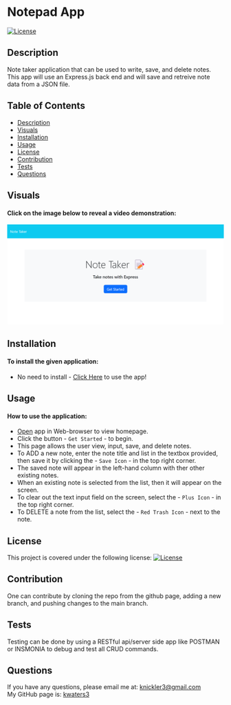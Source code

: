 # Notepad App
 
   [![License](https://img.shields.io/badge/License-MIT-turquoise.svg)](https://opensource.org/licenses/MIT) 

 ## Description
  Note taker application that can be used to write, save, and delete notes. This app will use an Express.js back end and will save and retreive note data from a JSON file.

 
 ## Table of Contents
   * [Description](#description)
   * [Visuals](#visuals)  
   * [Installation](#installation)
   * [Usage](#usage)
   * [License](#license)
   * [Contribution](#contribution)
   * [Tests](#tests)
   * [Questions](#questions)
 
 
 ## Visuals
 #### Click on the image below to reveal a video demonstration:

 [![Screenshot](public/assets/images/screenshot.png)](https:putwebsiteurlhere.com)
 
 
 ## Installation
 #### To install the given application:
  * No need to install - [Click Here](https:putwebsiteurlhere.com) to use the app!
   
 
 ## Usage
 #### How to use the application:
  * [Open](https:putwebsiteurlhere.com) app in Web-browser to view homepage.
  * Click the button -  `Get Started` - to begin.
  * This page allows the user view, input, save, and delete notes.  
  * To ADD a new note, enter the note title and list in the textbox provided, then save it by clicking the - `Save Icon` - in the top right corner.  
  * The saved note will appear in the left-hand column with ther other existing notes. 
  * When an existing note is selected from the list, then it will appear on the screen.
  * To clear out the text input field on the screen, select the - `Plus Icon` - in the top right corner. 
  * To DELETE a note from the list, select the - `Red Trash Icon` - next to the note.  

 
 ## License
   This project is covered under the following license: [![License](https://img.shields.io/badge/License-MIT-turquoise.svg)](https://opensource.org/licenses/MIT)
 
 ## Contribution
   One can contribute by cloning the repo from the github page, adding a new branch, and pushing changes to the main branch. 
 
 ## Tests
   Testing can be done by using a RESTful api/server side app like POSTMAN or INSMONIA to debug and test all CRUD commands. 
 
 ## Questions
   If you have any questions, please email me at: knickler3@gmail.com <br/>
   My GitHub page is: [kwaters3](https://github.com/kwaters3)
   
